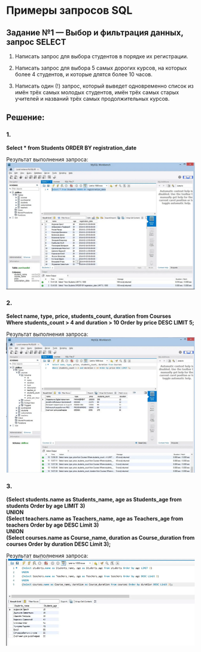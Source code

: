# Примеры запросов SQL

## Задание №1 — Выбор и фильтрация данных, запрос SELECT 

1. Написать запрос для выбора студентов в порядке их регистрации.

2. Написать запрос для выбора 5 самых дорогих курсов, на которых более 4 студентов, и которые длятся более 10 часов.

3. Написать один (!) запрос, который выведет одновременно список из имён трёх самых молодых студентов, имён трёх самых старых учителей и названий трёх самых продолжительных курсов.


## Решение:

### 1.

**Select * from Students ORDER BY registration_date**

Результат выполнения запроса:
![Demo SQL 1](images/Screen-1.png)

### 2.

**Select name, type, price, students_count, duration from Courses  
Where students_count > 4 and duration > 10 Order by price DESC LIMIT 5;**

Результат выполнения запроса:
![Demo SQL 1](images/Screen-2.png)

### 3.

**(Select students.name as Students_name, age as Students_age from students Order by age LIMIT 3)  
UNION  
(Select teachers.name as Teachers_name, age as Teachers_age from teachers Order by age DESC Limit 3)  
UNION  
(Select courses.name as Course_name, duration as Course_duration from courses Order by duration DESC Limit 3);**

Результат выполнения запроса:
![Demo SQL 1](images/Screen-3.png)